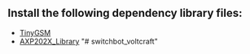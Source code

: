 
## Install the following dependency library files:
- [TinyGSM](https://github.com/vshymanskyy/TinyGSM)
- [AXP202X_Library](https://github.com/lewisxhe/AXP202X_Library)
"# switchbot_voltcraft" 
